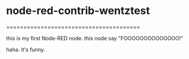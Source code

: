 # node-red-contrib-wentztest
=======================================

this is my first Node-RED node.
this node say "FOOOOOOOOOOOOOO!"

haha. it's funny.